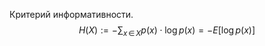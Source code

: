 Критерий информативности. 
$$
H(X):= -\sum_{x \, \in \,X} p(x) \cdot \log p(x) = -E\left[ \log p(x) \right] 
$$

